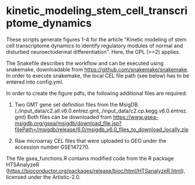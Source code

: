 # kinetic_modeling_stem_cell_transcriptome_dynamics

These scripts generate figures 1-4 for the article "Kinetic modeling of stem cell transcriptome dynamics to identify regulatory modules of normal and disturbed neuroectodermal differentiation". Here, the GPL (>=2) applies.
 
The Snakefile describes the workflow and can be executed using snakemake, downloadable from https://github.com/snakemake/snakemake. In order to execute snakemake, the local CEL file path (see below) has to be entered into config.yml.

In order to create the figure pdfs, the following additional files are required:

1. Two GMT gene set definition files from the MsigDB (./input_data/c2.all.v6.0.entrez.gmt,./input_data/c2.cp.kegg.v6.0.entrez.gmt)
Both files can be downloaded from https://www.gsea-msigdb.org/gsea/msigdb/download_file.jsp?filePath=/msigdb/release/6.0/msigdb_v6.0_files_to_download_locally.zip

2. Raw microarray CEL files that were uploaded to GEO under the accession number GSE147270.

The file gsea_functions.R contains modified code from the R package HTSAnalyzeR (https://bioconductor.org/packages/release/bioc/html/HTSanalyzeR.html), licensed under the Artistic-2.0.